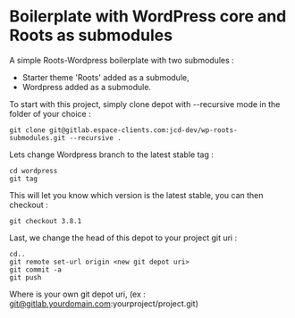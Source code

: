 Boilerplate with WordPress core and Roots as submodules
=======================================================

A simple Roots-Wordpress boilerplate with two submodules : 

* Starter theme 'Roots' added as a submodule,
* Wordpress added as a submodule.

To start with this project, simply clone depot with --recursive mode in the folder of your choice :

	git clone git@gitlab.espace-clients.com:jcd-dev/wp-roots-submodules.git --recursive .


Lets change Wordpress branch to the latest stable tag :

	cd wordpress
	git tag
	
This will let you know which version is the latest stable, you can then checkout :

	git checkout 3.8.1
	
Last, we change the head of this depot to your project git uri :
	
	cd..
	git remote set-url origin <new git depot uri>
	git commit -a
	git push

Where <new git depot uri> is your own git depot uri, (ex : git@gitlab.yourdomain.com:yourproject/project.git)
